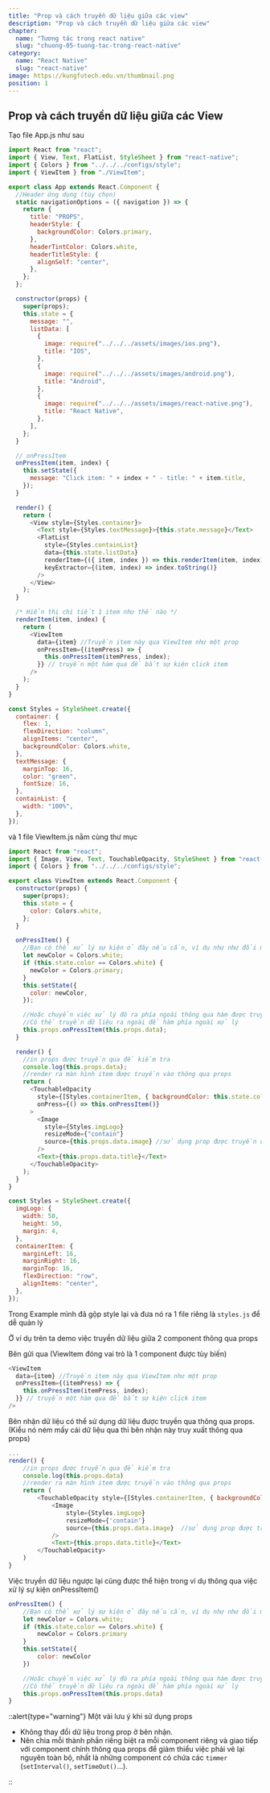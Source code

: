 ```yaml
---
title: "Prop và cách truyền dữ liệu giữa các view"
description: "Prop và cách truyền dữ liệu giữa các view"
chapter:
  name: "Tương tác trong react native"
  slug: "chuong-05-tuong-tac-trong-react-native"
category:
  name: "React Native"
  slug: "react-native"
image: https://kungfutech.edu.vn/thumbnail.png
position: 1
---
```


## Prop và cách truyền dữ liệu giữa các View

Tạo file App.js như sau

```javascript
import React from "react";
import { View, Text, FlatList, StyleSheet } from "react-native";
import { Colors } from "../../../configs/style";
import { ViewItem } from "./ViewItem";

export class App extends React.Component {
  //Header ứng dụng (tùy chọn)
  static navigationOptions = ({ navigation }) => {
    return {
      title: "PROPS",
      headerStyle: {
        backgroundColor: Colors.primary,
      },
      headerTintColor: Colors.white,
      headerTitleStyle: {
        alignSelf: "center",
      },
    };
  };

  constructor(props) {
    super(props);
    this.state = {
      message: "",
      listData: [
        {
          image: require("../../../assets/images/ios.png"),
          title: "IOS",
        },
        {
          image: require("../../../assets/images/android.png"),
          title: "Android",
        },
        {
          image: require("../../../assets/images/react-native.png"),
          title: "React Native",
        },
      ],
    };
  }

  // onPressItem
  onPressItem(item, index) {
    this.setState({
      message: "Click item: " + index + " - title: " + item.title,
    });
  }

  render() {
    return (
      <View style={Styles.container}>
        <Text style={Styles.textMessage}>{this.state.message}</Text>
        <FlatList
          style={Styles.containList}
          data={this.state.listData}
          renderItem={({ item, index }) => this.renderItem(item, index)}
          keyExtractor={(item, index) => index.toString()}
        />
      </View>
    );
  }

  /* Hiển thị chi tiết 1 item như thế nào */
  renderItem(item, index) {
    return (
      <ViewItem
        data={item} //Truyền item này qua ViewItem như một prop
        onPressItem={(itemPress) => {
          this.onPressItem(itemPress, index);
        }} // truyền một hàm qua để bắt sự kiện click item
      />
    );
  }
}

const Styles = StyleSheet.create({
  container: {
    flex: 1,
    flexDirection: "column",
    alignItems: "center",
    backgroundColor: Colors.white,
  },
  textMessage: {
    marginTop: 16,
    color: "green",
    fontSize: 16,
  },
  containList: {
    width: "100%",
  },
});
```

và 1 file ViewItem.js nằm cùng thư mục

```javascript
import React from "react";
import { Image, View, Text, TouchableOpacity, StyleSheet } from "react-native";
import { Colors } from "../../../configs/style";

export class ViewItem extends React.Component {
  constructor(props) {
    super(props);
    this.state = {
      color: Colors.white,
    };
  }

  onPressItem() {
    //Bạn có thể xử lý sự kiện ở đây nếu cần, ví dụ như như đổi màu item
    let newColor = Colors.white;
    if (this.state.color == Colors.white) {
      newColor = Colors.primary;
    }
    this.setState({
      color: newColor,
    });

    //Hoặc chuyển việc xử lý đó ra phía ngoài thông qua hàm được truyền vào.
    //Có thể truyền dữ liệu ra ngoài để hàm phía ngoài xử lý
    this.props.onPressItem(this.props.data);
  }

  render() {
    //in props được truyền qua để kiểm tra
    console.log(this.props.data);
    //render ra màn hình item được truyền vào thông qua props
    return (
      <TouchableOpacity
        style={[Styles.containerItem, { backgroundColor: this.state.color }]}
        onPress={() => this.onPressItem()}
      >
        <Image
          style={Styles.imgLogo}
          resizeMode={"contain"}
          source={this.props.data.image} //sử dụng prop được truyền qua
        />
        <Text>{this.props.data.title}</Text>
      </TouchableOpacity>
    );
  }
}

const Styles = StyleSheet.create({
  imgLogo: {
    width: 50,
    height: 50,
    margin: 4,
  },
  containerItem: {
    marginLeft: 16,
    marginRight: 16,
    marginTop: 16,
    flexDirection: "row",
    alignItems: "center",
  },
});
```

Trong Example mình đã gộp style lại và đưa nó ra 1 file riêng là `styles.js` để dễ quản lý

Ở ví dụ trên ta demo việc truyền dữ liệu giữa 2 component thông qua props

Bên gửi qua (ViewItem đóng vai trò là 1 component được tùy biến)

```javascript
<ViewItem
  data={item} //Truyền item này qua ViewItem như một prop
  onPressItem={(itemPress) => {
    this.onPressItem(itemPress, index);
  }} // truyền một hàm qua để bắt sự kiện click item
/>
```

Bên nhận dữ liệu có thể sử dụng dữ liệu được truyền qua thông qua props. (Kiểu nó ném mấy cái dữ liệu qua thì bên nhận này truy xuất thông qua props)

```javascript
...
render() {
    //in props được truyền qua để kiểm tra
    console.log(this.props.data)
    //render ra màn hình item được truyền vào thông qua props
    return (
        <TouchableOpacity style={[Styles.containerItem, { backgroundColor: this.state.color }]} onPress={() => this.onPressItem()}>
            <Image
                style={Styles.imgLogo}
                resizeMode={'contain'}
                source={this.props.data.image}  //sử dụng prop được truyền qua
            />
            <Text>{this.props.data.title}</Text>
        </TouchableOpacity>
    )
}
```

Việc truyền dữ liệu ngược lại cũng được thể hiện trong ví dụ thông qua việc xử lý sự kiện onPressItem()

```javascript
onPressItem() {
    //Bạn có thể xử lý sự kiện ở đây nếu cần, ví dụ như như đổi màu item
    let newColor = Colors.white;
    if (this.state.color == Colors.white) {
        newColor = Colors.primary
    }
    this.setState({
        color: newColor
    })

    //Hoặc chuyển việc xử lý đó ra phía ngoài thông qua hàm được truyền vào.
    //Có thể truyền dữ liệu ra ngoài để hàm phía ngoài xử lý
    this.props.onPressItem(this.props.data)
}

```

::alert{type="warning"}
Một vài lưu ý khi sử dụng props

- Không thay đổi dữ liệu trong prop ở bên nhận.
- Nên chia mỗi thành phần riêng biệt ra mỗi component riêng và giao tiếp với component chính thông qua props để giảm thiểu việc phải vẽ lại nguyên toàn bộ, nhất là những component có chứa các `timmer` (`setInterval()`, `setTimeOut()`...).

::
